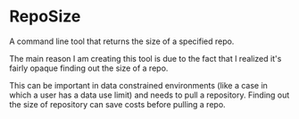 # RepoSize
A command line tool that returns the size of a specified repo.

The main reason I am creating this tool is due to the fact that I realized it's fairly opaque finding out the size of a repo. 

This can be important in data constrained environments (like a case in which a user has a data use limit) and needs to pull a repository. Finding out the size of repository can save costs before pulling a repo.



